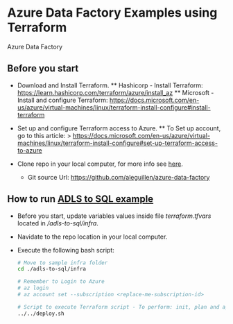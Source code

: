 # Azure Data Factory Examples using Terraform
Azure Data Factory


## Before you start

* Download and Install Terraform. 
    ** Hashicorp - Install Terraform: https://learn.hashicorp.com/terraform/azure/install_az
    ** Microsoft - Install and configure Terraform: https://docs.microsoft.com/en-us/azure/virtual-machines/linux/terraform-install-configure#install-terraform 

* Set up and configure Terraform access to Azure.
    ** To Set up account, go to this article: 
        > https://docs.microsoft.com/en-us/azure/virtual-machines/linux/terraform-install-configure#set-up-terraform-access-to-azure
    
* Clone repo in your local computer, for more info see [here](https://docs.microsoft.com/en-us/azure/devops/repos/git/clone).
    * Git source Url: https://github.com/aleguillen/azure-data-factory

## How to run [ADLS to SQL example](/adls-to-sql)

* Before you start, update variables values inside file *terraform.tfvars* located in */adls-to-sql/infra*.
* Navidate to the repo location in your local computer.
* Execute the following bash script:

    ```bash
    # Move to sample infra folder
    cd ./adls-to-sql/infra

    # Remember to Login to Azure
    # az login
    # az account set --subscription <replace-me-subscription-id>

    # Script to execute Terraform script - To perform: init, plan and apply select option 5
    ../../deploy.sh
    ```
